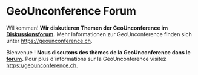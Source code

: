 # GeoUnconference Forum

Willkommen! **Wir diskutieren Themen der GeoUnconference im [Diskussionsforum](https://github.com/GeoUnconference/discussions/discussions).**
Mehr Informationen zur GeoUnconference finden sich unter https://geounconference.ch.

Bienvenue ! **Nous discutons des thèmes de la GeoUnconference dans le [forum](https://github.com/GeoUnconference/discussions/discussions).**
Pour plus d'informations sur la GeoUnconference visitez https://geounconference.ch.
